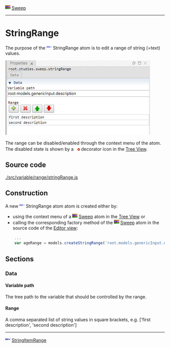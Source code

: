 ![](../../../../icons/sweep.png) [Sweep](../../study/sweep/sweep.md)

----

# StringRange
	
The purpose of the ![](../../../../icons/stringRange.png) StringRange atom is to edit a range of string (=text) values. 
		
![](../../../images/string_range.png)

The range can be disabled/enabled through the context menu of the atom. The disabled state is shown by a ![](../../../../icons/disabled.png) decorator icon in the [Tree View](../../../views/treeView.md).
		
## Source code

[./src/variable/range/stringRange.js](../../../../src/variable/range/stringRange.js)

## Construction
		
A new ![](../../../../icons/stringRange.png) StringRange atom atom is created either by: 

* using the context menu of a ![](../../../../icons/sweep.png) [Sweep](../../study/sweep/sweep.md) atom in the [Tree View](../../../views/treeView.md) or
* calling the corresponding factory method of the ![](../../../../icons/sweep.png) [Sweep](../../study/sweep/sweep.md) atom in the source code of the [Editor view](../../../views/editorView.md):

```javascript
    ...
    var ageRange = models.createStringRange('root.models.genericInput.description', ['first description', 'second description']);	     
```						
		
## Sections

### Data

#### Variable path

The tree path to the variable that should be controlled by the range.

#### Range

A comma separated list of string values in square brackets, e.g. ['first description', 'second description']

----

![](../../../../icons/stringItemRange.png) [StringItemRange](./stringItemRange.md) 


